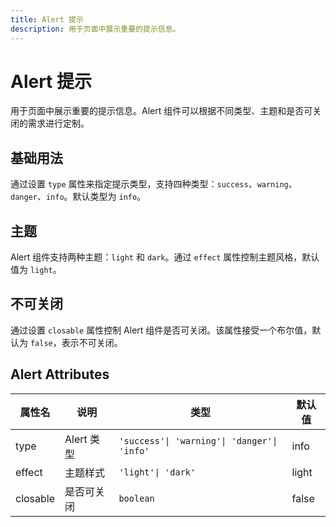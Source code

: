 ```yaml
---
title: Alert 提示
description: 用于页面中展示重要的提示信息。
---
```


# Alert 提示

用于页面中展示重要的提示信息。Alert 组件可以根据不同类型、主题和是否可关闭的需求进行定制。

## 基础用法

通过设置 `type` 属性来指定提示类型，支持四种类型：`success`、`warning`、`danger`、`info`。默认类型为 `info`。

<preview path="../demo/Alert/Basic.vue" title="基础用法" description="展示 Alert 组件的基础使用方法"></preview>

## 主题

Alert 组件支持两种主题：`light` 和 `dark`。通过 `effect` 属性控制主题风格，默认值为 `light`。

<preview path="../demo/Alert/Theme.vue" title="主题切换" description="演示 Alert 组件的不同主题风格"></preview>

## 不可关闭

通过设置 `closable` 属性控制 Alert 组件是否可关闭。该属性接受一个布尔值，默认为 `false`，表示不可关闭。

<preview path="../demo/Alert/Close.vue" title="不可关闭" description="展示不可关闭的 Alert 组件"></preview>

## Alert Attributes

| 属性名   | 说明       | 类型                                        | 默认值 |
| -------- | ---------- | ------------------------------------------- | ------ |
| type     | Alert 类型 | `'success'\| 'warning'\| 'danger'\| 'info'` | info   |
| effect   | 主题样式   | `'light'\| 'dark'`                          | light  |
| closable | 是否可关闭 | `boolean`                                   | false  |
